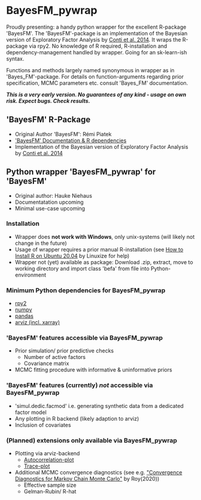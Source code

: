 # BayesFM_pywrap
Proudly presenting: a handy python wrapper for the excellent R-package 'BayesFM'. The 'BayesFM'-package is an implementation of the Bayesian version of Exploratory Factor Analysis by [Conti et al. 2014](https://www.sciencedirect.com/science/article/abs/pii/S0304407614001493). It wraps the R-package via rpy2. No knowledge of R required, R-installation and dependency-management handled by wrapper. Going for an sk-learn-ish syntax. 

Functions and methods largely named synonymous in wrapper as  in 'Bayes_FM'-package. For details on function-arguments regarding prior specification, MCMC parameters etc. consult 'Bayes_FM' documentation.

**_This is a very early version. No guarantees of any kind - usage on own risk. Expect bugs. Check results._**

## 'BayesFM' R-Package
- Original Author 'BayesFM': Rémi Piatek 
- ['BayesFM' Documentation & R dependencies](https://cran.r-project.org/web/packages/BayesFM/index.html)
- Implementation of the Bayesian version of Exploratory Factor Analysis by [Conti et al. 2014](https://www.sciencedirect.com/science/article/abs/pii/S0304407614001493)

## Python wrapper 'BayesFM_pywrap' for 'BayesFM'
- Original author: Hauke Niehaus
- Documentatation upcoming
- Minimal use-case upcoming

### Installation
- Wrapper does **not work with Windows**, only unix-systems (will likely not change in the future)  
- Usage of wrapper requires a prior manual R-installation (see [How to Install R on Ubuntu 20.04](https://linuxize.com/post/how-to-install-r-on-ubuntu-20-04/) by Linuxize for help)
- Wrapper not (yet) available as package: Download .zip, extract, move to working directory and import class 'befa' from file into Python-environment

### Minimum Python dependencies for BayesFM_pywrap
- [rpy2](https://rpy2.github.io/)
- [numpy](https://numpy.org/)
- [pandas](https://pandas.pydata.org/)
- [arviz (incl. xarray)](https://arviz-devs.github.io/arviz/index.html)

### 'BayesFM' features accessible via BayesFM_pywrap
- Prior simulation/ prior predictive checks
  - Number of active factors
  - Covariance matrix 
-  MCMC fitting procedure with informative & uninformative priors

### 'BayesFM' features (currently) **_not_** accessible via BayesFM_pywrap
- 'simul.dedic.facmod' i.e. generating synthetic data from a dedicated factor model
- Any plotting in R backend (likely adaption to arviz)
- Inclusion of covariates

### (Planned) extensions only available via BayesFM_pywrap
- Plotting via arviz-backend
  - [Autocorrelation-plot](https://arviz-devs.github.io/arviz/api/generated/arviz.plot_autocorr.html#arviz.plot_autocorr)
  - [Trace-plot](https://arviz-devs.github.io/arviz/api/generated/arviz.plot_trace.html)
- Additional MCMC convergence diagnostics (see e.g. ["Convergence Diagnostics for Markov Chain Monte Carlo"](https://www.annualreviews.org/doi/abs/10.1146/annurev-statistics-031219-041300) by Roy(2020))
  - Effective sample size
  - Gelman-Rubin/ R-hat



